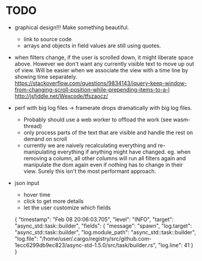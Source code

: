 # TODO

- graphical design!!! Make something beautiful.
  - link to source code
  - arrays and objects in field values are still using quotes.

- when filters change, if the user is scrolled down, it might liberate space above. However we don't want any currently visible text to move up out of view. Will be easier when we associate the view with a time line by showing time separately.
  https://stackoverflow.com/questions/9834143/jquery-keep-window-from-changing-scroll-position-while-prepending-items-to-a-l
  http://jsfiddle.net/Wexcode/tfszaocz/

- perf with big log files -> framerate drops dramatically with big log files.
  - Probably should use a web worker to offload the work (see wasm-thread)
  - only process parts of the text that are visible and handle the rest on demand on scroll
  - currently we are naively recalculating everything and re-manipulating everything if anything might have changed.
    eg. when removing a column, all other columns will run all filters again and manipulate the dom again even if
    nothing has to change in their view. Surely this isn't the most performant approach.

- json input
  - hover time
  - click to get more details
  - let the user customize which fields

  {
    "timestamp": "Feb 08 20:06:03.705",
    "level": "INFO",
    "target": "async_std::task::builder",
    "fields": {
      "message": "spawn",
      "log.target": "async_std::task::builder",
      "log.module_path": "async_std::task::builder",
      "log.file": "/home/user/.cargo/registry/src/github.com-1ecc6299db9ec823/async-std-1.5.0/src/task/builder.rs",
      "log.line": 41
    }
  }


